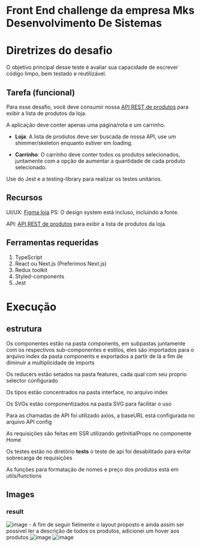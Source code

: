 # Front End challenge da empresa Mks Desenvolvimento De Sistemas

Diretrizes do desafio
===========================

O objetivo principal desse teste é avaliar sua capacidade de escrever código limpo, bem testado e reutilizável.

Tarefa (funcional)
---------------

Para esse desafio, você deve consumir nossa [API REST de produtos](https://mks-challenge-api-frontend.herokuapp.com/api-docs/) para exibir a lista de produtos da loja.

A aplicação deve conter apenas uma página/rota e um carrinho.

- <b>Loja</b>: A lista de produtos deve ser buscada de nossa API, use um shimmer/skeleton enquanto estiver em loading.
 
- <b>Carrinho</b>: O carrinho deve conter todos os produtos selecionados, juntamente com a opção de aumentar a quantidade de cada produto selecionado.

Use do Jest e a testing-library para realizar os testes unitários.

Recursos
---------------

UI/UX: [Figma loja](https://www.figma.com/file/Z4z8osDbK1ET7cjNzFRMrK/MKS-Front-end-challenge?node-id=0%3A1) PS: O design system está incluso, incluindo a fonte.

API: [API REST de produtos](https://mks-challenge-api-frontend.herokuapp.com/api-docs/) para exibir a lista de produtos da loja.

Ferramentas requeridas
---------------

1. TypeScript
2. React ou Next.js (Preferimos Next.js)
3. Redux toolkit
4. Styled-components
5. Jest

# Execução

## estrutura

   Os componentes estão na pasta components, em subpastas juntamente com os respectivos sub-componentes e estilos, eles são importados para o arquivo index da pasta components e exportados a partir de lá a fim de diminuir a multiplicidade de imports

   Os reducers estão setados na pasta features, cada qual com seu proprio selector configurado

   Os tipos estão concentrados na pasta interface, no arquivo index

   Os SVGs estão componentizados na pasta SVG para facilitar o uso

   Para as chamadas de API foi utilizado axios, a baseURL está configurada no arquivo API config

   As requisições são feitas em SSR utilizando getInitialProps no componente Home

   Os testes estão no diretório __tests__ o teste de api foi desabilitado para evitar sobrecarga de requisições

   As funções para formatação de nomes e preço dos produtos está em utils/functions
    
## Images
### result
![image](https://user-images.githubusercontent.com/98918812/215115485-6e5e4d1a-ff8a-4e8d-83cd-6bcdaca1c4f3.png)
    - A fim de seguir fielmente o layout proposto e ainda assim ser possivel ler a descrição de todos os produtos, adicionei um hover aos produtos
![image](https://user-images.githubusercontent.com/98918812/215116511-f0466518-02d8-461c-9522-7e5b3f6301f9.png)
![image](https://user-images.githubusercontent.com/98918812/215116873-c9dcc739-b986-4580-a55c-c6b22c296acd.png)

